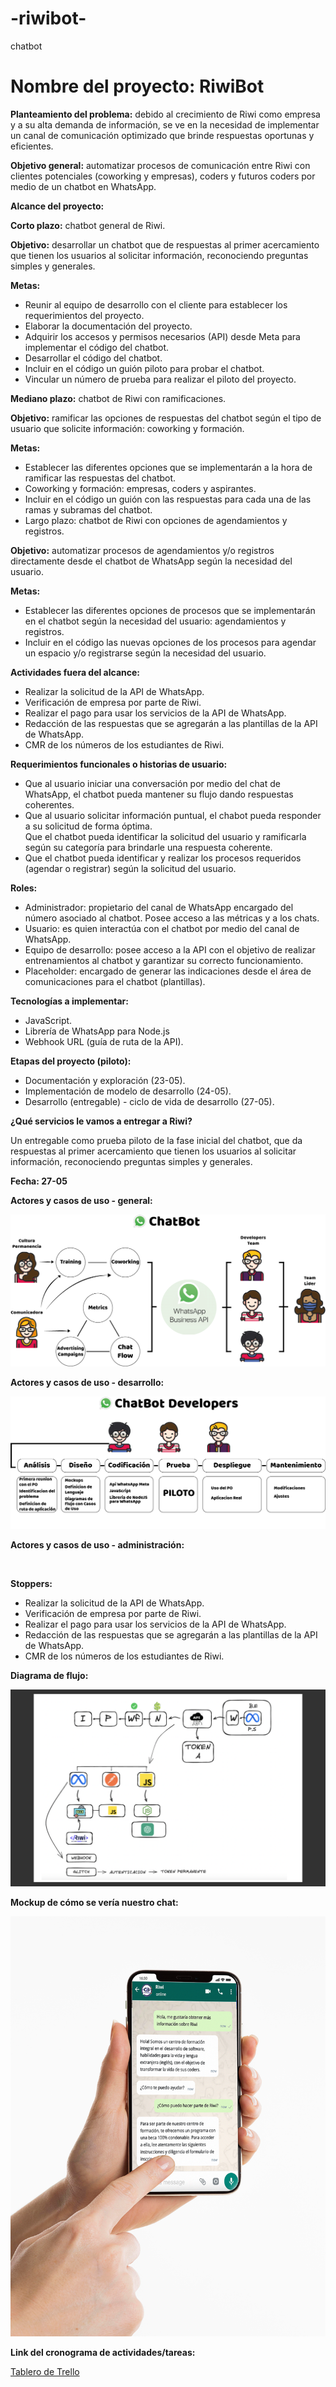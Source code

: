 # -riwibot-
chatbot
<h1>Nombre del proyecto: RiwiBot</h1>

<p><b>Planteamiento del problema:</b> debido al crecimiento de Riwi como empresa y a su alta demanda de información, se ve en la necesidad de implementar un canal de comunicación optimizado que brinde respuestas oportunas y eficientes.</p>

<p><b>Objetivo general:</b> automatizar procesos de comunicación entre Riwi con clientes potenciales (coworking y empresas), coders y futuros coders por medio de un chatbot en WhatsApp.</p>

<p><b>Alcance del proyecto:</b></p>
<p><b>Corto plazo:</b>  chatbot general de Riwi.</p>

<p><b>Objetivo:</b> desarrollar un chatbot que de respuestas al primer acercamiento que tienen los usuarios al solicitar información, reconociendo preguntas simples y generales.</p>

<p><b>Metas:</b></p>

<ul>
    <li>Reunir al equipo de desarrollo con el cliente para establecer los requerimientos del proyecto.</li>
    <li>Elaborar  la documentación del proyecto.</li>
    <li>Adquirir los accesos y permisos necesarios (API)  desde Meta para implementar el código del chatbot.</li>
    <li>Desarrollar el código del chatbot.</li>
    <li>Incluir en el código un guión piloto para probar el chatbot.</li>
    <li>Vincular un número de prueba para realizar el piloto del proyecto.</li>
</ul>

<p><b>Mediano plazo:</b> chatbot de Riwi con ramificaciones.</p>

<p><b>Objetivo:</b> ramificar las opciones de respuestas del chatbot según el tipo de usuario que solicite información: coworking y formación.</p>

<p><b>Metas:</b></p>

<ul>
    <li>Establecer las diferentes opciones que se implementarán a la hora de ramificar las respuestas del chatbot.</li> <li>Coworking y formación: empresas, coders y aspirantes.</li>
    <li>Incluir en el código un guión con las respuestas para cada una de las ramas y subramas  del chatbot.</li>
    <li>Largo plazo: chatbot de Riwi con opciones de agendamientos y registros.</li>
</ul>

<p><b>Objetivo:</b> automatizar procesos de agendamientos y/o registros directamente desde el chatbot de WhatsApp según la necesidad del usuario.</p>

<p><b>Metas:</b></p>

<ul>
    <li>Establecer las diferentes opciones de procesos que se implementarán en el chatbot según la necesidad del usuario: agendamientos y registros.</li> 
    <li>Incluir en el código las nuevas opciones de los procesos para agendar un espacio y/o registrarse según la necesidad del usuario.</li>
</ul>

<p><b>Actividades fuera del alcance:</b></p>

<ul>
    <li>Realizar la solicitud de la API de WhatsApp.</li>
    <li>Verificación de empresa por parte de Riwi.</li>
    <li>Realizar el pago para usar los servicios de la API de  WhatsApp.</li>
    <li>Redacción de las respuestas que se agregarán a las plantillas de la API de WhatsApp.</li>
    <li>CMR de los números de los estudiantes de Riwi.</li>
</ul>

<p><b>Requerimientos funcionales o historias de usuario:</b></p>

<ul>
    <li>Que al usuario iniciar una conversación por medio del chat de WhatsApp, el chatbot pueda mantener su flujo dando respuestas coherentes.</li>
    <li>Que al usuario solicitar información puntual, el chabot pueda responder a su solicitud de forma óptima.</li>
    Que el chatbot pueda identificar la solicitud del usuario y ramificarla según su categoría para brindarle una respuesta coherente.</li> 
    <li>Que el chatbot pueda identificar y realizar los procesos requeridos (agendar o registrar) según la solicitud del usuario.</li>
</ul>

<p><b>Roles:</b></p>

<ul>
    <li>Administrador: propietario del canal de WhatsApp encargado del número asociado al chatbot. Posee acceso a las métricas y a los chats.</li>
    <li>Usuario: es quien interactúa con el chatbot por medio del canal de WhatsApp.</li>
    <li>Equipo de desarrollo: posee acceso a la API con el objetivo de realizar entrenamientos al chatbot y garantizar su correcto funcionamiento.</li>
    <li>Placeholder: encargado de generar las indicaciones desde el área de comunicaciones para el chatbot (plantillas).</li> 
</ul>

<p><b>Tecnologías a implementar:</b></p>

<ul>
    <li>JavaScript.</li>
    <li>Librería de WhatsApp para Node.js</li>
    <li>Webhook URL (guía de ruta de la API).</li>
</ul>

<p><b>Etapas del proyecto (piloto):</b></p>

<ul>
    <li>Documentación y exploración (23-05).</li>
    <li>Implementación de modelo de desarrollo (24-05).</li>
    <li>Desarrollo (entregable)  - ciclo de vida de desarrollo (27-05).</li>
</ul>

<p><b>¿Qué servicios le vamos a entregar a Riwi?</b></p>
<p>Un entregable como prueba piloto de la fase inicial del chatbot, que da respuestas al primer acercamiento que tienen los usuarios al solicitar información, reconociendo preguntas simples y generales.</p> 
<p><b>Fecha: 27-05</b></p>

<p><b>Actores y casos de uso - general:</b></p>
<img src="img/acu_general.png">

<p><b>Actores y casos de uso - desarrollo:</b></p>
<img src="img/acu_developers.png">

<p><b>Actores y casos de uso - administración:</b></p>
<img src="">

<p><b>Stoppers:</b></p>

<ul>
    <li>Realizar la solicitud de la API de WhatsApp.</li>
    <li>Verificación de empresa por parte de Riwi.</li>
    <li>Realizar el pago para usar los servicios de la API de  WhatsApp.</li>
    <li>Redacción de las respuestas que se agregarán a las plantillas de la API de WhatsApp.</li> 
    <li>CMR de los números de los estudiantes de Riwi.</li>
</ul>

<p><b>Diagrama de flujo:</b></p>
<img src="img/diagrama.png">

<p><b>Mockup de cómo se vería nuestro chat:</b></p>
<img src="img/mockup.png">

<p><b>Link del cronograma de actividades/tareas:</b></p>
<a href="https://trello.com/invite/b/wVKmEHUr/ATTIb20d801048176e66d8c542abe7a70d6eE9163A8D/chatbot-riwi">Tablero de Trello</a>
